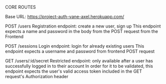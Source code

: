 CORE ROUTES

Base URL: https://project-auth-vane-axel.herokuapp.com/

POST /users
Registration endpoint: create a new user, sign up
This endpoint expects a name and password in the body from the POST request from the Frontend

POST /sessions
Login endpoint: login for already existing users
This endpoint expects a username and password from frontend POST request

GET /users/:id/secret
Restricted endpoint: only available after a user has successfully logged in to their account
In order for it to be validated, this endpoint expects the user's valid access token included in the GET request's Authorization header